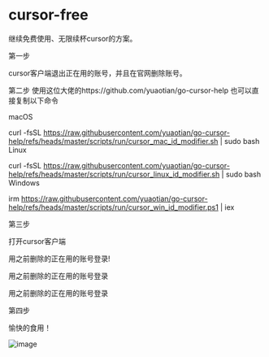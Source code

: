 # cursor-free 

继续免费使用、无限续杯cursor的方案。

第一步

cursor客户端退出正在用的账号，并且在官网删除账号。


第二步
使用这位大佬的https://github.com/yuaotian/go-cursor-help
也可以直接复制以下命令

macOS

curl -fsSL https://raw.githubusercontent.com/yuaotian/go-cursor-help/refs/heads/master/scripts/run/cursor_mac_id_modifier.sh | sudo bash 
Linux

curl -fsSL https://raw.githubusercontent.com/yuaotian/go-cursor-help/refs/heads/master/scripts/run/cursor_linux_id_modifier.sh | sudo bash 
Windows

irm https://raw.githubusercontent.com/yuaotian/go-cursor-help/refs/heads/master/scripts/run/cursor_win_id_modifier.ps1 | iex

第三步

打开cursor客户端 

用之前删除的正在用的账号登录!

用之前删除的正在用的账号登录

用之前删除的正在用的账号登录

第四步

愉快的食用！

![image](https://github.com/user-attachments/assets/83ef8933-300d-43ab-844b-4a3fde97f47d)


